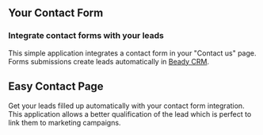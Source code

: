 Your Contact Form
-----------------

### Integrate contact forms with your leads

This simple application integrates a contact form in your "Contact us" page.
Forms submissions create leads automatically in <a href="https://www.beady.org/app/crm">Beady CRM</a>.

Easy Contact Page
-----------------

Get your leads filled up automatically with your contact form integration. This
application allows a better qualification of the lead which is perfect to link
them to marketing campaigns.

